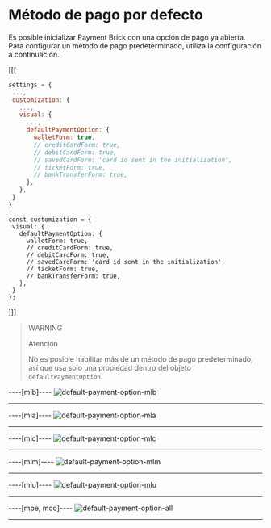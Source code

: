 # Método de pago por defecto

Es posible inicializar Payment Brick con una opción de pago ya abierta. Para configurar un método de pago predeterminado, utiliza la configuración a continuación.

[[[
```Javascript
settings = {
 ...,
 customization: {
   ...,
   visual: {
     ...,
     defaultPaymentOption: {
       walletForm: true,
       // creditCardForm: true,
       // debitCardForm: true,
       // savedCardForm: 'card id sent in the initialization',
       // ticketForm: true,
       // bankTransferForm: true,
     },
   },
 }
}
```
```react-jsx
const customization = {
 visual: {
   defaultPaymentOption: {
     walletForm: true,
     // creditCardForm: true,
     // debitCardForm: true,
     // savedCardForm: 'card id sent in the initialization',
     // ticketForm: true,
     // bankTransferForm: true,
   },
 }
};
```
]]]

> WARNING
> 
> Atención
> 
> No es posible habilitar más de un método de pago predeterminado, así que usa solo una propiedad dentro del objeto `defaultPaymentOption`.

----[mlb]----
![default-payment-option-mlb](checkout-bricks/default-payment-option-mlb-es.png)

------------
----[mla]----
![default-payment-option-mla](checkout-bricks/default-payment-option-mla-es.png)

------------
----[mlc]----
![default-payment-option-mlc](checkout-bricks/default-payment-option-mlc-es.png)

------------
----[mlm]----
![default-payment-option-mlm](checkout-bricks/default-payment-option-mlm-es.png)

------------
----[mlu]----
![default-payment-option-mlu](checkout-bricks/default-payment-option-mlu-es.png)

------------
----[mpe, mco]----
![default-payment-option-all](checkout-bricks/default-payment-option-all-es.png)

------------